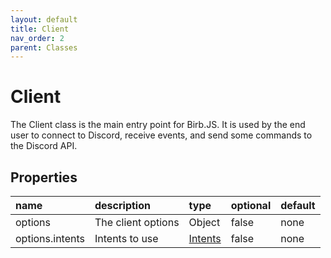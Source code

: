 ```yaml
---
layout: default
title: Client
nav_order: 2
parent: Classes
---
```


# Client
The Client class is the main entry point for Birb.JS. It is used by the end user to connect to Discord, receive events, and send some commands to the Discord API.

## Properties
| name                   | description           | type                             | optional | default     |
|:-----------------------|:----------------------|:---------------------------------|:---------|:------------|
| options                | The client options    | Object                           | false    | none        |
| options.intents        | Intents to use        | [Intents](/classes/Intents)      | false    | none        |
